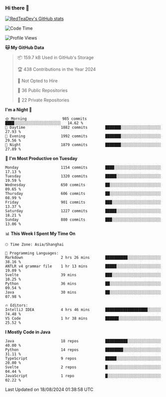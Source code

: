### Hi there 👋

<!--
**RedTeaDev/RedTeaDev** is a ✨ _special_ ✨ repository because its `README.md` (this file) appears on your GitHub profile.

Here are some ideas to get you started:

- 🔭 I’m currently working on ...
- 🌱 I’m currently learning ...
- 👯 I’m looking to collaborate on ...
- 🤔 I’m looking for help with ...
- 💬 Ask me about ...
- 📫 How to reach me: ...
- 😄 Pronouns: ...
- ⚡ Fun fact: ...
-->

<!--
[![wakatime](https://wakatime.com/badge/user/6b101ed0-04c0-4490-9283-eb61f2efff96.svg)](https://wakatime.com/@6b101ed0-04c0-4490-9283-eb61f2efff96)
!-->

[![RedTeaDev's GitHub stats](https://github-readme-stats.vercel.app/api?username=RedTeaDev\&include_all_commits=true)](https://github.com/anuraghazra/github-readme-stats)
<!--
[![willianrod's wakatime stats](https://github-readme-stats.vercel.app/api/wakatime?username=RedTeaDev)](https://github.com/anuraghazra/github-readme-stats)
!-->
<!--START_SECTION:waka-->
![Code Time](http://img.shields.io/badge/Code%20Time-2%2C511%20hrs%2033%20mins-blue)

![Profile Views](http://img.shields.io/badge/Profile%20Views-0-blue)

**🐱 My GitHub Data** 

> 📦 159.7 kB Used in GitHub's Storage 
 > 
> 🏆 438 Contributions in the Year 2024
 > 
> 🚫 Not Opted to Hire
 > 
> 📜 36 Public Repositories 
 > 
> 🔑 22 Private Repositories 
 > 
**I'm a Night 🦉** 

```text
🌞 Morning                985 commits         ████░░░░░░░░░░░░░░░░░░░░░   14.62 % 
🌆 Daytime                1882 commits        ███████░░░░░░░░░░░░░░░░░░   27.93 % 
🌃 Evening                1992 commits        ███████░░░░░░░░░░░░░░░░░░   29.56 % 
🌙 Night                  1879 commits        ███████░░░░░░░░░░░░░░░░░░   27.89 % 
```
📅 **I'm Most Productive on Tuesday** 

```text
Monday                   1154 commits        ████░░░░░░░░░░░░░░░░░░░░░   17.13 % 
Tuesday                  1320 commits        █████░░░░░░░░░░░░░░░░░░░░   19.59 % 
Wednesday                650 commits         ██░░░░░░░░░░░░░░░░░░░░░░░   09.65 % 
Thursday                 606 commits         ██░░░░░░░░░░░░░░░░░░░░░░░   08.99 % 
Friday                   901 commits         ███░░░░░░░░░░░░░░░░░░░░░░   13.37 % 
Saturday                 1227 commits        █████░░░░░░░░░░░░░░░░░░░░   18.21 % 
Sunday                   880 commits         ███░░░░░░░░░░░░░░░░░░░░░░   13.06 % 
```


📊 **This Week I Spent My Time On** 

```text
🕑︎ Time Zone: Asia/Shanghai

💬 Programming Languages: 
Markdown                 2 hrs 26 mins       ██████████░░░░░░░░░░░░░░░   38.16 % 
ANTLR v4 grammar file    1 hr 13 mins        █████░░░░░░░░░░░░░░░░░░░░   19.09 % 
Svelte                   39 mins             ███░░░░░░░░░░░░░░░░░░░░░░   10.25 % 
Python                   36 mins             ██░░░░░░░░░░░░░░░░░░░░░░░   09.54 % 
Java                     30 mins             ██░░░░░░░░░░░░░░░░░░░░░░░   07.98 % 

🔥 Editors: 
IntelliJ IDEA            4 hrs 46 mins       ███████████████████░░░░░░   74.48 % 
VS Code                  1 hr 38 mins        ██████░░░░░░░░░░░░░░░░░░░   25.52 % 
```

**I Mostly Code in Java** 

```text
Java                     18 repos            ██████████░░░░░░░░░░░░░░░   40.00 % 
Python                   14 repos            ████████░░░░░░░░░░░░░░░░░   31.11 % 
TypeScript               9 repos             █████░░░░░░░░░░░░░░░░░░░░   20.00 % 
Svelte                   2 repos             █░░░░░░░░░░░░░░░░░░░░░░░░   04.44 % 
JavaScript               1 repo              █░░░░░░░░░░░░░░░░░░░░░░░░   02.22 % 
```




 Last Updated on 18/08/2024 01:38:58 UTC
<!--END_SECTION:waka-->


